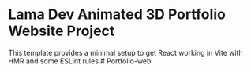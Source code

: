 # Lama Dev Animated 3D Portfolio Website Project

This template provides a minimal setup to get React working in Vite with HMR and some ESLint rules.#   P o r t f o l i o - w e b  
 